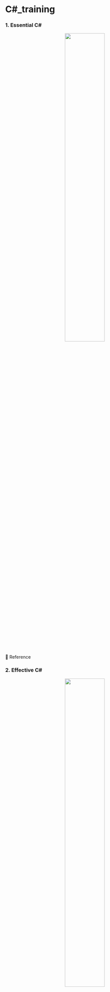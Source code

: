 # C#_training

### 1. Essential C#

<p align="center">
<img src="img/Essential C#.jpeg" width="50%" height="50%">
</p>

📎 Reference


### 2. Effective C#

<p align="center">
<img src="img/Effective C#.jpg" width="50%" height="50%">
</p>

📎 Reference

### 3. More Effective C#

<p align="center">
<img src="img/more Effective C#.jpg" width="50%" height="50%">
</p>

📎 Reference
